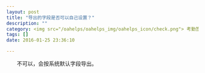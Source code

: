 ```yaml
---
layout: post
title: "导出的字段是否可以自己设置？"
description: ""
category: <img src="/oahelps/oahelps_img/oahelps_icon/check.png"> 考勤签到与管理
tags: []
date: 2016-01-25 23:36:10

---
```

&#160; &#160; &#160; &#160;不可以，会按系统默认字段导出。
